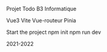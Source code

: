 Projet Todo B3 Informatique

Vue3
Vite
Vue-routeur
Pinia

Start the project
npm init
npm run dev

2021-2022